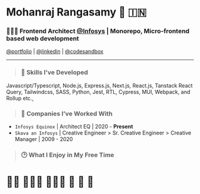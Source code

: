 # Mohanraj Rangasamy 👋 🇮🇳

### 👨🏽‍💻 Frontend Architect [@Infosys](https://www.infosysequinox.com/) | Monorepo, Micro-frontend based web development

[@portfolio](https://mohanrajrangasamy-profile.vercel.app) | [@linkedin](https://www.linkedin.com/in/mohanrajr-frontend-dev) | [@codesandbox](https://codesandbox.io/u/cra2ycoder)

<hr />

> ### 🧠 Skills I've Developed 

Javascript/Typescript, Node.js, Express.js, Next.js, React.js, Tanstack React Query, Tailwindcss, SASS, Python, Jest, RTL, Cypress, MUI, Webpack, and Rollup etc.,

> ### 🏢 Companies I’ve Worked With

* `Infosys Equinox` | Architect EQ | 2020 - **Present** 
* `Skava an Infosys` | Creative Engineer > Sr. Creative Engineer > Creative Manager | 2009 - 2020

> ### 🕑 What I Enjoy in My Free Time

# 🧑‍💻 🧑🏻‍🎨 🏋🏻‍♂️ 🎼 🚙 📖
